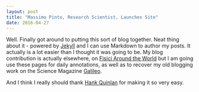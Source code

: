 ```yaml
---
layout: post
title: "Massimo Pinto, Research Scientist, Launches Site"
date: 2016-04-27
---
```


Well. Finally got around to putting this sort of blog together. Neat thing about it - powered by [Jekyll](http://jekyllrb.com) and I can use Markdown to author my posts. It actually is a lot easier than I thought it was going to be. My blog contribution is actually elsewhere, on [Fisici Around the World](http://fisiciaroundtheworld.wordpress.com) but I am going use these pages for daily annotations, as well as to recover my old blogging work on the Science Magazine [Galileo](http://www.galileonet.it). 

And I think I really should thank [Hank Quinlan](http://jmcglone.com/guides/github-pages/) for making it so very easy. 
